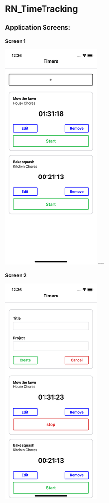 # RN_TimeTracking

## Application Screens:

### Screen 1
<!-- ### ![Screen1](./external_res/s1.png "The Screen1") -->
<img src="./external_res/s1.png"  width="300" height="700" alt="The Screen1" >
---

### Screen 2
<!-- ### ![Screen2](./external_res/s2.png) -->
<img src="./external_res/s2.png" alt="The Screen2"  width="300" height="700">